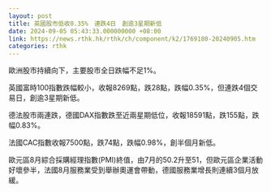 ```yaml
---
layout: post
title: 英國股市低收0.35%　連跌4日　創逾3星期新低
date: 2024-09-05 05:43:33.000000000 +08:00
link: https://news.rthk.hk/rthk/ch/component/k2/1769180-20240905.htm
categories: rthk
---
```


歐洲股市持續向下，主要股市全日跌幅不足1%。

英國富時100指數跌幅較小，收報8269點，跌28點，跌幅0.35%，但連跌4個交易日，創逾3星期新低。

德法股市兩連跌，德國DAX指數跌至近兩星期低位，收報18591點，跌155點，跌幅0.83%。

法國CAC指數收報7500點，跌74點，跌幅0.98%，創半個月新低。

歐元區8月綜合採購經理指數(PMI)終值，由7月的50.2升至51，但歐元區企業活動好壞參半，法國8月服務業受到舉辦奧運會帶動，德國服務業增長則連續3個月放緩。
